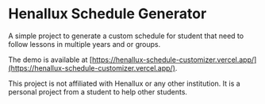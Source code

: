 # Henallux Schedule Generator

A simple project to generate a custom schedule for student that need to follow lessons in multiple years and or groups.

The demo is available at [https://henallux-schedule-customizer.vercel.app/](https://henallux-schedule-customizer.vercel.app/).

This project is not affiliated with Henallux or any other institution. It is a personal project from a student to help other students.
